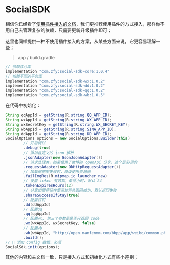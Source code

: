 # SocialSDK

相信你已经看了[使用插件接入的文档](https://github.com/chendongMarch/SocialSdkLibrary)，我们更推荐使用插件的方式接入，那样你不用自己去管理复杂的依赖，只需要更新升级插件即可；

这里也同样提供一种不使用插件接入的方案，从某些方面来说，它更容易理解一些；


> app / build.gradle

```gradle
// 依赖核心库
implementation "com.zfy:social-sdk-core:1.0.4"
// 依赖不同的平台库
implementation "com.zfy:social-sdk-wx:1.0.2"
implementation "com.zfy:social-sdk-dd:1.0.2"
implementation "com.zfy:social-sdk-qq:1.0.2"
implementation "com.zfy:social-sdk-wb:1.0.5"
```

在代码中初始化：

```java
String qqAppId = getString(R.string.QQ_APP_ID);
String wxAppId = getString(R.string.WX_APP_ID);
String wxSecretKey = getString(R.string.WX_SECRET_KEY);
String wbAppId = getString(R.string.SINA_APP_ID);
String ddAppId = getString(R.string.DD_APP_ID);
SocialOptions options = new SocialOptions.Builder(this)
        // 开启调试
        .debug(true)
        // 添加自定义的 json 解析
        .jsonAdapter(new GsonJsonAdapter())
        // 请求处理类，如果使用了微博的 openApi 分享，这个是必须的
        .requestAdapter(new OkHttpRequestAdapter())
        // 加载缩略图失败时，降级使用资源图
        .failImgRes(R.mipmap.ic_launcher_new)
        // 设置 token 有效期，单位小时，默认 24
        .tokenExpiresHours(12)
        // 分享如果停留在第三放将会返回成功，默认返回失败
        .shareSuccessIfStay(true)
        // 配置钉钉
        .dd(ddAppId)
        // 配置qq
        .qq(qqAppId)
        // 配置wx, 第三个参数是是否只返回 code
        .wx(wxAppId, wxSecretKey, false)
        // 配置wb
        .wb(wbAppId, "http://open.manfenmm.com/bbpp/app/weibo/common.php")
        .build();
// 👮 添加 config 数据，必须
SocialSdk.init(options);
```

其他的内容和主文档一致，只是接入方式和初始化方式有些小差别；